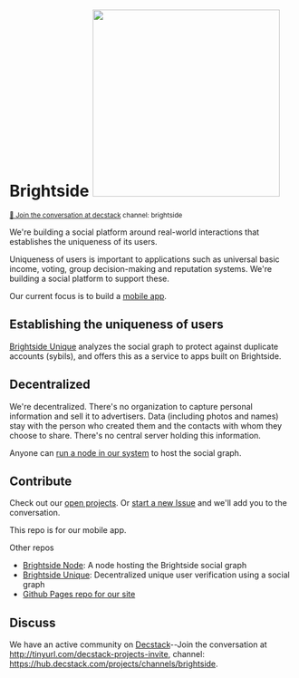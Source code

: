 # Brightside <img width="330px" src="images/brightside.svg"/>
<sup>[💬 Join the conversation at decstack](http://tinyurl.com/decstack-projects-invite) channel: brightside</sup>

We're building a social platform around real-world interactions that establishes the uniqueness of its users.

Uniqueness of users is important to applications such as universal basic income, voting, group decision-making and reputation systems.  We're building a social platform to support these.

Our current focus is to build a [mobile app](https://github.com/Brightside-Social/brightside/wiki/Brightside-Mobile).

## Establishing the uniqueness of users

[Brightside Unique](https://github.com/Brightside-Social/brightside-unique) analyzes the social graph to protect against duplicate accounts (sybils), and offers this as a service to apps built on Brightside.

## Decentralized

We're decentralized.  There's no organization to capture personal information and sell it to advertisers.  Data (including photos and names) stay with the person who created them and the contacts with whom they choose to share. There's no central server holding this information. 

Anyone can [run a node in our system](https://github.com/Brightside-Social/brightside-node) to host the social graph.

## Contribute

Check out our [open projects](https://github.com/orgs/Brightside-Social/projects).  Or [start a new Issue](https://github.com/Brightside-Social/brightside/issues) and we'll add you to the conversation.

This repo is for our mobile app.

Other repos
* [Brightside Node](https://github.com/Brightside-Social/brightside-node): A node hosting the Brightside social graph
* [Brightside Unique](https://github.com/Brightside-Social/brightside-unique): Decentralized unique user verification using a social graph
* [Github Pages repo for our site](https://github.com/Brightside-Social/Brightside-Social.github.io)

## Discuss

We have an active community on [Decstack](http://decstack.com/)--Join the conversation at http://tinyurl.com/decstack-projects-invite, channel: https://hub.decstack.com/projects/channels/brightside.
